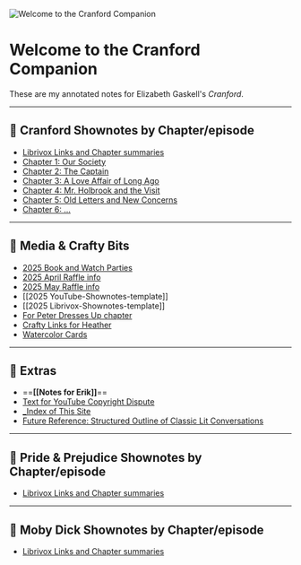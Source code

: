 ![Welcome to the Cranford Companion](banner-cranford-library.png)

# Welcome to the Cranford Companion

These are my annotated notes for Elizabeth Gaskell's *Cranford*.

---

## 📘 Cranford Shownotes by Chapter/episode 

- [Librivox Links and Chapter summaries](./001-Cranford-Librivox-+-ch-summaries)
- [Chapter 1: Our Society](./001-CRANFORD-ch-1---679)
- [Chapter 2: The Captain](./002-cranford-ch-2-680)
- [Chapter 3: A Love Affair of Long Ago](./003-CRANFORD-Ch-3---681---ANNIVERSARY)
- [Chapter 4: Mr. Holbrook and the Visit](./004-CRANFORD-Ch-4---682)
- [Chapter 5: Old Letters and New Concerns](./005-Cranford-Ch-5-683)
- [Chapter 6: ...](./006--Cranford-Ch-6---684)


---

## 🎨 Media & Crafty Bits

- [2025 Book and Watch Parties](./2025-Book-and-Watch-Parties)
- [2025 April Raffle info](./2025-April-Raffle)
- [2025 May Raffle info](./2025-May-Raffle-info)
- [[2025 YouTube-Shownotes-template]]
- [[2025 Librivox-Shownotes-template]]
- [For Peter Dresses Up chapter](./cranford-media/20-Use-when-Peter-Dresses-Up)
- [Crafty Links for Heather](./cranford-media/999-Cranford-Crafty-Bits-links-for-Heather)
- [Watercolor Cards](./cranford-media/999-maybe-use-CraftLit-Watercolor-Cards)

---

## 🧶 Extras

- ==**[[Notes for Erik]]**==
- [Text for YouTube Copyright Dispute](./2025-Matthew-Shell-Copyright-Dispute)
- [_Index of This Site](_Index_of_Cranford.md)
- [Future Reference: Structured Outline of Classic Lit Conversations](./cranford-media/999-Maybe-use-Structured-Outline-of-Classic-Literature-Conversations)

______

## 📘 Pride & Prejudice Shownotes by Chapter/episode

- [Librivox Links and Chapter summaries](./001-Cranford-Librivox-+-all-summaries)


_______

## 📘 Moby Dick Shownotes by Chapter/episode

- [Librivox Links and Chapter summaries](./001-Cranford-Librivox-+-all-summaries)
